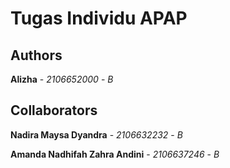 # Tugas Individu APAP

## Authors

**Alizha** - *2106652000* - *B*

## Collaborators

**Nadira Maysa Dyandra** - *2106632232* - *B*

**Amanda Nadhifah Zahra Andini** - *2106637246* - *B*